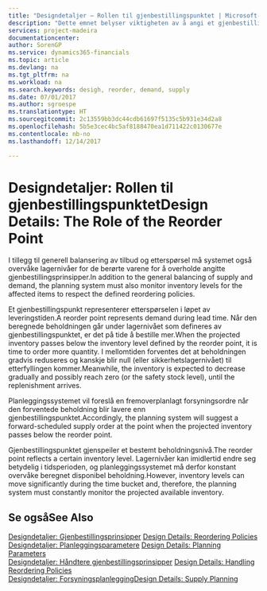 ```yaml
---
title: "Designdetaljer – Rollen til gjenbestillingspunktet | Microsoft-dokumentasjon"
description: "Dette emnet belyser viktigheten av å angi et gjenbestillingspunkt, slik at du vet når du må bestille mer."
services: project-madeira
documentationcenter: 
author: SorenGP
ms.service: dynamics365-financials
ms.topic: article
ms.devlang: na
ms.tgt_pltfrm: na
ms.workload: na
ms.search.keywords: desigh, reorder, demand, supply
ms.date: 07/01/2017
ms.author: sgroespe
ms.translationtype: HT
ms.sourcegitcommit: 2c13559bb3dc44cdb61697f5135c5b931e34d2a8
ms.openlocfilehash: 5b5e3cec4bc5af8188470ea1d711422c0130677e
ms.contentlocale: nb-no
ms.lasthandoff: 12/14/2017

---
```

# <a name="design-details-the-role-of-the-reorder-point"></a><span data-ttu-id="78057-103">Designdetaljer: Rollen til gjenbestillingspunktet</span><span class="sxs-lookup"><span data-stu-id="78057-103">Design Details: The Role of the Reorder Point</span></span>
<span data-ttu-id="78057-104">I tillegg til generell balansering av tilbud og etterspørsel må systemet også overvåke lagernivåer for de berørte varene for å overholde angitte gjenbestillingsprinsipper.</span><span class="sxs-lookup"><span data-stu-id="78057-104">In addition to the general balancing of supply and demand, the planning system must also monitor inventory levels for the affected items to respect the defined reordering policies.</span></span>  
  
<span data-ttu-id="78057-105">Et gjenbestillingspunkt representerer etterspørselen i løpet av leveringstiden.</span><span class="sxs-lookup"><span data-stu-id="78057-105">A reorder point represents demand during lead time.</span></span> <span data-ttu-id="78057-106">Når den beregnede beholdningen går under lagernivået som defineres av gjenbestillingspunktet, er det på tide å bestille mer.</span><span class="sxs-lookup"><span data-stu-id="78057-106">When the projected inventory passes below the inventory level defined by the reorder point, it is time to order more quantity.</span></span> <span data-ttu-id="78057-107">I mellomtiden forventes det at beholdningen gradvis reduseres og kanskje blir null (eller sikkerhetslagernivået) til etterfyllingen kommer.</span><span class="sxs-lookup"><span data-stu-id="78057-107">Meanwhile, the inventory is expected to decrease gradually and possibly reach zero (or the safety stock level), until the replenishment arrives.</span></span>  
  
<span data-ttu-id="78057-108">Planleggingssystemet vil foreslå en fremoverplanlagt forsyningsordre når den forventede beholdning blir lavere enn gjenbestillingspunktet.</span><span class="sxs-lookup"><span data-stu-id="78057-108">Accordingly, the planning system will suggest a forward-scheduled supply order at the point when the projected inventory passes below the reorder point.</span></span>  
  
<span data-ttu-id="78057-109">Gjenbestillingspunktet gjenspeiler et bestemt beholdningsnivå.</span><span class="sxs-lookup"><span data-stu-id="78057-109">The reorder point reflects a certain inventory level.</span></span> <span data-ttu-id="78057-110">Lagernivåer kan imidlertid endre seg betydelig i tidsperioden, og planleggingssystemet må derfor konstant overvåke beregnet disponibel beholdning.</span><span class="sxs-lookup"><span data-stu-id="78057-110">However, inventory levels can move significantly during the time bucket and, therefore, the planning system must constantly monitor the projected available inventory.</span></span>  
  
## <a name="see-also"></a><span data-ttu-id="78057-111">Se også</span><span class="sxs-lookup"><span data-stu-id="78057-111">See Also</span></span>  
<span data-ttu-id="78057-112">[Designdetaljer: Gjenbestillingsprinsipper](design-details-reordering-policies.md) </span><span class="sxs-lookup"><span data-stu-id="78057-112">[Design Details: Reordering Policies](design-details-reordering-policies.md) </span></span>  
<span data-ttu-id="78057-113">[Designdetaljer: Planleggingsparametere](design-details-planning-parameters.md) </span><span class="sxs-lookup"><span data-stu-id="78057-113">[Design Details: Planning Parameters](design-details-planning-parameters.md) </span></span>  
<span data-ttu-id="78057-114">[Designdetaljer: Håndtere gjenbestillingsprinsipper](design-details-handling-reordering-policies.md) </span><span class="sxs-lookup"><span data-stu-id="78057-114">[Design Details: Handling Reordering Policies](design-details-handling-reordering-policies.md) </span></span>  
[<span data-ttu-id="78057-115">Designdetaljer: Forsyningsplanlegging</span><span class="sxs-lookup"><span data-stu-id="78057-115">Design Details: Supply Planning</span></span>](design-details-supply-planning.md)
